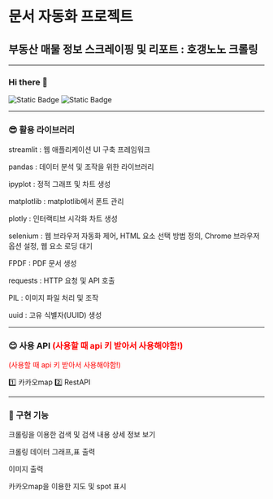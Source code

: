 # 문서 자동화 프로젝트
## 부동산 매물 정보 스크레이핑 및 리포트 : 호갱노노 크롤링
---


### Hi there 👋
![Static Badge](https://img.shields.io/badge/:김민재-blue)
![Static Badge](https://img.shields.io/badge/:안녕하세요-pupple)

---
### 😎 활용 라이브러리

streamlit :  웹 애플리케이션 UI 구축 프레임워크

pandas :  데이터 분석 및 조작을 위한 라이브러리

ipyplot :  정적 그래프 및 차트 생성

matplotlib :  matplotlib에서 폰트 관리

 plotly :  인터랙티브 시각화 차트 생성

selenium :   웹 브라우저 자동화 제어,
HTML 요소 선택 방법 정의,
Chrome 브라우저 옵션 설정,
웹 요소 로딩 대기

FPDF :  PDF 문서 생성

requests :  HTTP 요청 및 API 호출

PIL :  이미지 파일 처리 및 조작

uuid :  고유 식별자(UUID) 생성

---
### 😊 사용 API <span style="color:red">(사용할 때 api 키 받아서 사용해야함!) </span>
<span style="color:red">(사용할 때 api 키 받아서 사용해야함!) </span>

1️⃣ 카카오map
2️⃣ RestAPI

---
### 🤣 구현 기능
크롤링을 이용한 검색 및 검색 내용 상세 정보 보기

크롤링 데이터 그래프,표 출력

이미지 출력

카카오map을 이용한 지도 및 spot 표시

